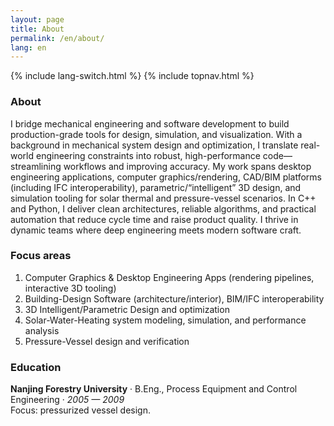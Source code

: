 ```yaml
---
layout: page
title: About
permalink: /en/about/
lang: en
---
```


{% include lang-switch.html %}
{% include topnav.html %}

### About

  I bridge mechanical engineering and software development to build production-grade tools for design, simulation, and visualization. With a background in mechanical system design and optimization, I translate real-world engineering constraints into robust, high-performance code—streamlining workflows and improving accuracy. My work spans desktop engineering applications, computer graphics/rendering, CAD/BIM platforms (including IFC interoperability), parametric/“intelligent” 3D design, and simulation tooling for solar thermal and pressure-vessel scenarios. In C++ and Python, I deliver clean architectures, reliable algorithms, and practical automation that reduce cycle time and raise product quality. I thrive in dynamic teams where deep engineering meets modern software craft. 

### Focus areas 

1. Computer Graphics & Desktop Engineering Apps (rendering pipelines, interactive 3D tooling) 
2. Building-Design Software (architecture/interior), BIM/IFC interoperability
3. 3D Intelligent/Parametric Design and optimization 
4. Solar-Water-Heating system modeling, simulation, and performance analysis 
5. Pressure-Vessel design and verification

### Education
**Nanjing Forestry University** · B.Eng., Process Equipment and Control Engineering · *2005 — 2009*  
Focus: pressurized vessel design.

